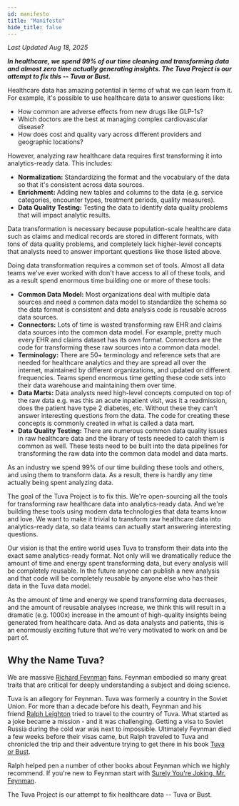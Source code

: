 ```yaml
---
id: manifesto
title: "Manifesto"
hide_title: false
---
```


_Last Updated Aug 18, 2025_

**_In healthcare, we spend 99% of our time cleaning and transforming data and almost zero time actually generating insights. The Tuva Project is our attempt to fix this -- Tuva or Bust._**

Healthcare data has amazing potential in terms of what we can learn from it.  For example, it's possible to use healthcare data to answer questions like:

- How common are adverse effects from new drugs like GLP-1s? 
- Which doctors are the best at managing complex cardiovascular disease? 
- How does cost and quality vary across different providers and geographic locations?

However, analyzing raw healthcare data requires first transforming it into analytics-ready data.  This includes:
- **Normalization:** Standardizing the format and the vocabulary of the data so that it's consistent across data sources.
- **Enrichment:** Adding new tables and columns to the data (e.g. service categories, encounter types, treatment periods, quality measures).
- **Data Quality Testing:** Testing the data to identify data quality problems that will impact analytic results.

Data transformation is necessary because population-scale healthcare data such as claims and medical records are stored in different formats, with tons of data quality problems, and completely lack higher-level concepts that analysts need to answer important questions like those listed above.

Doing data transformation requires a common set of tools.  Almost all data teams we've ever worked with don't have access to all of these tools, and as a result spend enormous time building one or more of these tools:
- **Common Data Model:** Most organizations deal with multiple data sources and need a common data model to standardize the schema so the data format is consistent and data analysis code is reusable across data sources.
- **Connectors:** Lots of time is wasted transforming raw EHR and claims data sources into the common data model.  For example, pretty much every EHR and claims dataset has its own format.  Connectors are the code for transforming these raw sources into a common data model.
- **Terminology:** There are 50+ terminology and reference sets that are needed for healthcare analytics and they are spread all over the internet, maintained by different organizations, and updated on different frequencies.  Teams spend enormous time getting these code sets into their data warehouse and maintaining them over time.
- **Data Marts:** Data analysts need high-level concepts computed on top of the raw data e.g. was this an acute inpatient visit, was it a readmission, does the patient have type 2 diabetes, etc.  Without these they can't answer interesting questions from the data.  The code for creating these concepts is commonly created in what is called a data mart.  
- **Data Quality Testing:** There are numerous common data quality issues in raw healthcare data and the library of tests needed to catch them is common as well.  These tests need to be built into the data pipelines for transforming the raw data into the common data model and data marts.

As an industry we spend 99% of our time building these tools and others, and using them to transform data.  As a result, there is hardly any time actually being spent analyzing data.  

The goal of the Tuva Project is to fix this.  We're open-sourcing all the tools for transforming raw healthcare data into analytics-ready data.  And we're building these tools using modern data technologies that data teams know and love.  We want to make it trivial to transform raw healthcare data into analytics-ready data, so data teams can actually start answering interesting questions.

Our vision is that the entire world uses Tuva to transform their data into the exact same analytics-ready format.  Not only will we dramatically reduce the amount of time and energy spent transforming data, but every analysis will be completely reusable.  In the future anyone can publish a new analysis and that code will be completely reusable by anyone else who has their data in the Tuva data model.

As the amount of time and energy we spend transforming data decreases, and the amount of reusable analyses increase, we think this will result in a dramatic (e.g. 1000x) increase in the amount of high-quality insights being generated from healthcare data.  And as data analysts and patients, this is an enormously exciting future that we're very motivated to work on and be part of.

## Why the Name Tuva?

We are massive [Richard Feynman](https://en.wikipedia.org/wiki/Richard_Feynman) fans.  Feynman embodied so many great traits that are critical for deeply understanding a subject and doing science.

Tuva is an allegory for Feynman.  Tuva was formerly a country in the Soviet Union. For more than a decade before his death, Feynman and his friend [Ralph Leighton](https://en.wikipedia.org/wiki/Ralph_Leighton) tried to travel to the country of Tuva.  What started as a joke became a mission - and it was challenging.  Getting a visa to Soviet Russia during the cold war was next to impossible. Ultimately Feynman died a few weeks before their visas came, but Ralph traveled to Tuva and chronicled the trip and their adventure trying to get there in his book [Tuva or Bust](https://www.amazon.com/Tuva-Bust-Richard-Feynmans-Journey/dp/0393320693).

Ralph helped pen a number of other books about Feynman which we highly recommend.  If you're new to Feynman start with [Surely You're Joking, Mr. Feynman](https://www.amazon.com/Surely-Feynman-Adventures-Curious-Character/dp/0393316041).

The Tuva Project is our attempt to fix healthcare data -- Tuva or Bust.

